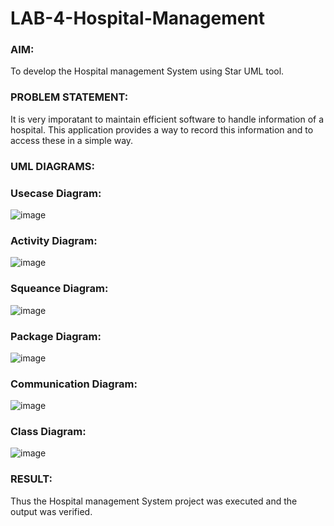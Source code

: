 
# LAB-4-Hospital-Management
### AIM:
To develop the Hospital management System using Star UML tool.
### PROBLEM STATEMENT:
It is very imporatant to maintain efficient software to handle information of a hospital.
This application provides a way to record this information and to access these in a simple way.

### UML DIAGRAMS:
### Usecase Diagram:
![image](https://github.com/Selvakumar525/LAB-4-Hospital-Management/assets/120643262/3b972226-7cf5-4e61-9014-b47e05b52016)

### Activity Diagram:
![image](https://github.com/Selvakumar525/LAB-4-Hospital-Management/assets/120643262/a604f84d-d8ae-4c62-a810-7ab92ed7d394)

### Squeance Diagram:
![image](https://github.com/Selvakumar525/LAB-4-Hospital-Management/assets/120643262/e15f2c62-20e9-45dc-8ff3-3e08d3a79091)

### Package Diagram:
![image](https://github.com/Selvakumar525/LAB-4-Hospital-Management/assets/120643262/331e4ece-e71b-442e-8681-2862e3d752cb)

### Communication Diagram:
![image](https://github.com/Selvakumar525/LAB-4-Hospital-Management/assets/120643262/7e8d0924-ea58-4bac-94c2-0e2a70fac006)

### Class Diagram:
![image](https://github.com/Selvakumar525/LAB-4-Hospital-Management/assets/120643262/96590cef-ff33-41ad-a6fe-c643b7e2960b)


### RESULT:
Thus the Hospital management System project was executed and the output was verified.
